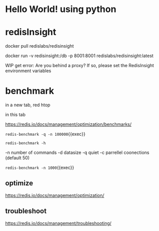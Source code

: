 # Hello World! using python



# redisInsight

docker pull redislabs/redisinsight

docker run -v redisinsight:/db -p 8001:8001 redislabs/redisinsight:latest

WIP get error: Are you behind a proxy? If so, please set the RedisInsight environment variables


# benchmark

in a new tab, red htop

in this tab


https://redis.io/docs/management/optimization/benchmarks/



`redis-benchmark -q -n 100000`{{exec}}

`redis-benchmark -h`

-n number of commands
-d datasize 
-q quiet
-c parrellel coonections (default 50)


`redis-benchmark -n 1000`{{exec}}

## optimize

https://redis.io/docs/management/optimization/

## troubleshoot

https://redis.io/docs/management/troubleshooting/

